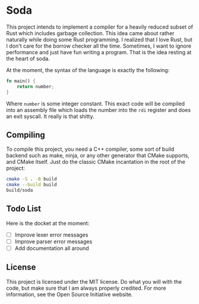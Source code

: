 # Soda

This project intends to implement a compiler for a heavily reduced subset of
Rust which includes garbage collection. This idea came about rather naturally
while doing some Rust programming. I realized that I love Rust, but I don't
care for the borrow checker all the time. Sometimes, I want to ignore
performance and just have fun writing a program. That is the idea resting at
the heart of soda.

At the moment, the syntax of the language is exactly the following:

```rust
fn main() {
    return number;
}
```

Where `number` is some integer constant. This exact code will be compiled into
an assembly file which loads the number into the `rdi` register and does an
exit syscall. It really is that shitty.

## Compiling

To compile this project, you need a C++ compiler, some sort of build backend
such as make, ninja, or any other generator that CMake supports, and CMake
itself. Just do the classic CMake incantation in the root of the project:

```bash
cmake -S . -B build
cmake --build build
build/soda
```

## Todo List

Here is the docket at the moment:

- [ ] Improve lexer error messages
- [ ] Improve parser error messages
- [ ] Add documentation all around

## License

This project is licensed under the MIT license. Do what you will with the code,
but make sure that I am always properly credited. For more information, see the
Open Source Initiative website.
